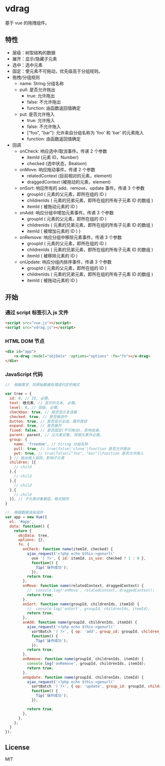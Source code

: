 # vdrag

基于 vue 的拖拽组件。

## 特性

- 层级：树型结构的数据
- 展开：显示/隐藏子元素
- 选中：选中元素
- 固定：使元素不可拖动，优先级高于分组规则。
- 拖拽/分组规则
  - name: String 分组名称
  - pull: 是否允许拖出
    - true: 允许拖出
    - false: 不允许拖出
    - function: 由函数返回值确定
  - put: 是否允许拖入
    - true: 允许拖入
    - false: 不允许拖入
    - ["foo", "bar"]: 允许来自分组名称为 'foo' 和 'bar' 的元素拖入
    - function: 由函数返回值确定
- 回调
  - onCheck: 响应选中/取消事件。传递 2 个参数
    - itemId (元素 ID，Number)
    - checked (选中状态，Bealoon)
  - onMove: 响应拖动事件。传递 2 个参数
    - relatedContext (目前相对的元素，element)
    - draggedContext (被拖动的元素，element)
  - onSort: 响应所有的 add、remove、update 事件。传递 3 个参数
    - groupId ( 元素的父元素，即所在组的 ID )
    - childrenIds ( 元素的兄弟元素，即所在组的所有子元素 ID 的数组 )
    - itemId ( 被拖动元素的 ID )
  - onAdd: 响应分组中增加元素事件。传递 3 个参数
    - groupId ( 元素的父元素，即所在组的 ID )
    - childrenIds ( 元素的兄弟元素，即所在组的所有子元素 ID 的数组 )
    - itemId ( 被增加元素的 ID ) }
  - onRemove: 响应分组中移除元素事件，传递 3 个参数
    - groupId ( 元素的父元素，即所在组的 ID )
    - childrenIds ( 元素的兄弟元素，即所在组的所有子元素 ID 的数组 )
    - itemId ( 被移除元素的 ID )
  - onUpdate: 响应分组内排序事件，传递 3 个参数
    - groupId ( 元素的父元素，即所在组的 ID )
    - childrenIds ( 元素的兄弟元素，即所在组的所有子元素 ID 的数组 )
    - itemId ( 被拖动元素的 ID )

## 开始

### 通过 script 标签引入 js 文件

```html
<script src="vue.js"></script>
<script src="vdrag.js"></script>
```

### HTML DOM 节点

```html
<div id="app">
    <x-drag :model="objData" :options="options" :fn="fn"></x-drag>
</div>
```

### JavaScript 代码

```javascript
//  根据需求，将原始数据处理成约定的格式

var tree = {
  id: 0, // ID, 必需。
  text: 根元素, // 显示的文本, 必需。
  level: 0, // 层级, 必需。
  checkbox: true, // 是否显示复选框
  checked: true, // 是否被选中
  button: true, // 是否显示全选、展开按钮
  expand: true, // 是否展开
  fixed: false, // 是否固定(不可拖动)，影响自身。
  parent: parent, // 父元素对象, 除根元素外必需。
  group: {
    name: 'freedom', // String 分组名称
    pull: true, // true|false|'clone'|function 是否允许拖出
    put: true, // true|false|["foo", "bar"]|function 是否允许拖入
  } // 拖出拖入规则，影响子元素
  children: [{
    // child
  },{
    // child
  },{
    // child
  },{
    // child
  }], // 子元素对象数组，格式相同
}

//  根据数据渲染组件
var app = new Vue({
  el: '#app',
  data: function() {
    return {
      objData: tree,
      options: {},
      fn: {
        onCheck: function name(itemId, checked) {
          ajax_request('<?php echo $this->genurl('
            use ') ?>', { id: itemId, is_use: checked ? 1 : 0 },
            function() {
              Tip('操作成功');
            });
          return true;
        },
        onMove: function name(relatedContext, draggedContext) {
          //  console.log('onMove', relatedContext, draggedContext);
          return true;
        },
        onSort: function name(groupId, childrenIds, itemId) {
          //  console.log('onSort', groupId, childrenIds, itemId);
          return true;
        },
        onAdd: function name(groupId, childrenIds, itemId) {
          ajax_request('<?php echo $this->genurl('
            sortBatch ') ?>', { op: 'add', group_id: groupId, children_ids: childrenIds.join(','), item_id: itemId },
            function() {
              Tip('操作成功');
            });
          return true;
        },
        onRemove: function name(groupId, childrenIds, itemId) {
          console.log('onRemove', groupId, childrenIds, itemId);
          return true;
        },
        onUpdate: function name(groupId, childrenIds, itemId) {
          ajax_request('<?php echo $this->genurl('
            sortBatch ') ?>', { op: 'update', group_id: groupId, children_ids: childrenIds.join(','), item_id: itemId },
            function() {
              Tip('操作成功');
            });

          return true;
        },
      },
    };
  }
});
```

## License

MIT
